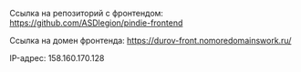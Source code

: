 Ссылка на репозиторий с фронтендом: https://github.com/ASDlegion/pindie-frontend

Ссылка на домен фронтенда: https://durov-front.nomoredomainswork.ru/

IP-адрес: 158.160.170.128